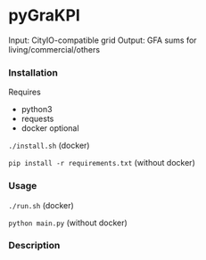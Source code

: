 # pyGraKPI

Input: CityIO-compatible grid
Output: GFA sums for living/commercial/others

### Installation

Requires
* python3
* requests
* docker optional

```./install.sh``` (docker)

```pip install -r requirements.txt``` (without docker)

### Usage

```./run.sh``` (docker)

```python main.py``` (without docker)


### Description